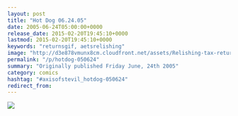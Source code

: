 ```yaml
---
layout: post
title: "Hot Dog 06.24.05"
date: 2005-06-24T05:00:00+0000
release_date: 2015-02-20T19:45:10+0000
lastmod: 2015-02-20T19:45:10+0000
keywords: "returnsgif, aetsrelishing"
image: "http://d3e878vmunx8cm.cloudfront.net/assets/Relishing-tax-returns.gif"
permalink: "/p/hotdog-050624"
summary: "Originally published Friday June, 24th 2005"
category: comics
hashtag: "#axisofstevil_hotdog-050624"
redirect_from:
---
```


![](http://d3e878vmunx8cm.cloudfront.net/assets/Relishing-tax-returns.gif)
